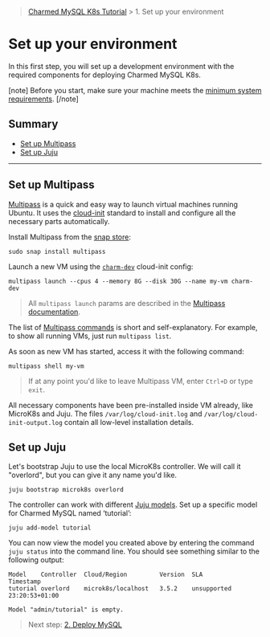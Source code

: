 > [Charmed MySQL K8s Tutorial](/t/9677) > 1. Set up your environment

# Set up your environment

In this first step, you will set up a development environment with the required components for deploying Charmed MySQL K8s.

[note]
Before you start, make sure your machine meets the [minimum system requirements](/t/11421).
[/note]

## Summary
* [Set up Multipass](#set-up-multipass)
* [Set up Juju](#set-up-juju)

---

## Set up Multipass
[Multipass](https://multipass.run/) is a quick and easy way to launch virtual machines running Ubuntu. It uses the [cloud-init](https://cloud-init.io/) standard to install and configure all the necessary parts automatically.

Install Multipass from the [snap store](https://snapcraft.io/multipass):
```shell
sudo snap install multipass
```

Launch a new VM using the [`charm-dev`](https://github.com/canonical/multipass-blueprints/blob/main/v1/charm-dev.yaml) cloud-init config:
```shell
multipass launch --cpus 4 --memory 8G --disk 30G --name my-vm charm-dev
```

> All `multipass launch` params are described in the [Multipass documentation](https://multipass.run/docs/launch-command).

The list of [Multipass commands](https://multipass.run/docs/multipass-cli-commands) is short and self-explanatory. For example, to show all running VMs, just run `multipass list`.

As soon as new VM has started, access it with the following command:
```shell
multipass shell my-vm
```
> If at any point you'd like to leave Multipass VM, enter `Ctrl+D` or type `exit`.

All necessary components have been pre-installed inside VM already, like MicroK8s and Juju. The files `/var/log/cloud-init.log` and `/var/log/cloud-init-output.log` contain all low-level installation details. 

## Set up Juju

Let's bootstrap Juju to use the local MicroK8s controller. We will call it "overlord", but you can give it any name you'd like.
```shell
juju bootstrap microk8s overlord
```

The controller can work with different [Juju models](https://juju.is/docs/juju/model). Set up a specific model for Charmed MySQL named ‘tutorial’:
```shell
juju add-model tutorial
```

You can now view the model you created above by entering the command `juju status` into the command line. You should see something similar to the following output:

```none
Model    Controller  Cloud/Region         Version  SLA          Timestamp
tutorial overlord    microk8s/localhost   3.5.2    unsupported  23:20:53+01:00

Model "admin/tutorial" is empty.
```

>Next step: [2. Deploy MySQL](/t/9667)
